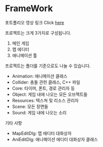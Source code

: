 # FrameWork
포트폴리오 영상 링크 Click [here](https://youtu.be/qZcuQe4SFsE)

프로젝트는 크게 3가지로 구성됩니다.
1. 메인 게임
2. 맵 에디터
3. 애니메이션 툴


프로젝트는 폴더를 기준으로도 나눌 수 있습니다.
- Animation:  애니메이션 클래스
- Collider:   충돌 관련 클래스, C++ 파일
- Core:       타이머, 폰트, 경로 관리자 등
- Object:     게임 내에 나오는 모든 오브젝트들
- Resources:  텍스쳐 및 리소스 관리자
- Scene:      모든 장면들
- Sound:      게임 내에 나오는 소리

기타 사항
- MapEditDlg: 맵 에디터 대화상자 
- AniEditDlg: 애니메이션 에디터 대화상자 클래스 

